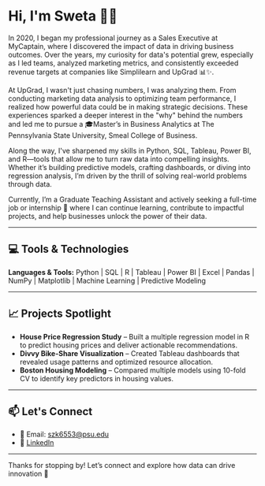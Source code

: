# Hi, I'm Sweta 👋🏻

In 2020, I began my professional journey as a Sales Executive at MyCaptain, where I discovered the impact of data in driving business outcomes. Over the years, my curiosity for data's potential grew, especially as I led teams, analyzed marketing metrics, and consistently exceeded revenue targets at companies like Simplilearn and UpGrad 📊✨.

At UpGrad, I wasn't just chasing numbers, I was analyzing them. From conducting marketing data analysis to optimizing team performance, I realized how powerful data could be in making strategic decisions. These experiences sparked a deeper interest in the "why" behind the numbers and led me to pursue a 🎓Master’s in Business Analytics at The Pennsylvania State University, Smeal College of Business.

Along the way, I've sharpened my skills in Python, SQL, Tableau, Power BI, and R—tools that allow me to turn raw data into compelling insights. Whether it’s building predictive models, crafting dashboards, or diving into regression analysis, I’m driven by the thrill of solving real-world problems through data.

Currently, I’m a Graduate Teaching Assistant and actively seeking a full-time job or internship 🏢 where I can continue learning, contribute to impactful projects, and help businesses unlock the power of their data.

---

## 💻 Tools & Technologies

**Languages & Tools:** Python | SQL | R | Tableau | Power BI | Excel | Pandas | NumPy | Matplotlib | Machine Learning | Predictive Modeling

---

## 📈 Projects Spotlight

- **House Price Regression Study** – Built a multiple regression model in R to predict housing prices and deliver actionable recommendations.
- **Divvy Bike-Share Visualization** – Created Tableau dashboards that revealed usage patterns and optimized resource allocation.
- **Boston Housing Modeling** – Compared multiple models using 10-fold CV to identify key predictors in housing values.

---

## 📫 Let's Connect

- 📧 Email: szk6553@psu.edu
- 🔗 [LinkedIn](https://linkedin.com/in/sweta-kumari09)

---

Thanks for stopping by! Let’s connect and explore how data can drive innovation 🌟

